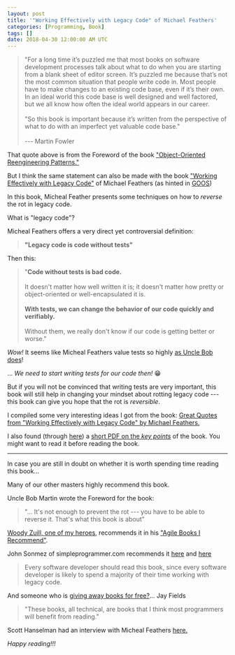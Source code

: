 ```yaml
---
layout: post
title: '"Working Effectively with Legacy Code" of Michael Feathers'
categories: [Programming, Book]
tags: []
date: 2018-04-30 12:00:00 AM UTC
---
```


<!-- April 28, 2018 05:33:00 AM Philippine Time -->


> "For a long time it’s puzzled me that most books on software development
processes talk about what to do when you are starting from a blank sheet
of editor screen. It’s puzzled me because that’s not the most common situation
that people write code in. Most people have to make changes to an
existing code base, even if it’s their own. In an ideal world this code base
is well designed and well factored, but we all know how often the ideal
world appears in our career.
<br /><br />
> "So this book is important because it’s written from the perspective of
what to do with an imperfect yet valuable code base."
<br /><br />
> --- Martin Fowler


<!--more-->


That quote above is from the Foreword of the book ["Object-Oriented Reengineering Patterns."](http://scg.unibe.ch/download/oorp/)

But I think the same statement can also be made with the book ["Working Effectively with Legacy Code"]((https://www.bookdepository.com/Working-Effectively-with-Legacy-Code-Michael-Feathers/9780131177055?a_aid=jflaga)) of Michael Feathers (as hinted in [GOOS](/2017/04/30/my-third-physical-programming-book))

In this book, Micheal Feather presents some techniques on how to _reverse_ the rot in legacy code.

What is "legacy code"?

Micheal Feathers offers a very direct yet controversial definition:

> **"Legacy code is code without tests"**

Then this:

> "**Code without tests is bad code.**
<br /><br />
> It doesn't matter how well written it is; it doesn't matter how pretty or object-oriented or well-encapsulated it is. 
<br /><br />
> **With tests, we can change the behavior of our code quickly and verifiably.**
<br /><br />
> Without them, we really don't know if our code is getting better or worse."

_Wow!_ It seems like Micheal Feathers value tests so highly [as Uncle Bob does](https://sites.google.com/site/unclebobconsultingllc/so-you-want-your-code-to-be-maintainable)!

... _We need to start writing tests for our code then!_ :grin:

But if you will not be convinced that writing tests are very important, this book will still help in changing your mindset about rotting legacy code --- this book can give you hope that the rot is _reversible_.

I compiled some very interesting ideas I got from the book: [Great Quotes from "Working Effectively with Legacy Code" by Michael Feathers.](/memorabilia/books/quotes-from-working-effectively-with-legacy-code/)

I also found (through [here](https://softwareengineering.stackexchange.com/questions/122014/what-are-the-key-points-of-working-effectively-with-legacy-code)) a [short PDF on the _key points_](http://www.netobjectives.com/system/files/WorkingEffectivelyWithLegacyCode.pdf) of the book. You might want to read it before reading the book.

----------

In case you are still in doubt on whether it is worth spending time reading this book...

Many of our other masters highly recommend this book.

Uncle Bob Martin wrote the Foreword for the book:

> "... It's not enough to prevent the rot --- you have to be able to reverse it. That's what this book is about"

[Woody Zuill, one of my heroes,](/2017/10/14/mob-programming-of-woody-zuill) recommends it in his ["Agile Books I Recommend"](http://zuill.us/WoodyZuill/agile-books-i-recommend/).


John Sonmez of simpleprogrammer.com recommends it [here](https://simpleprogrammer.com/maintaining-code/) and [here](https://simpleprogrammer.com/best-books-software-developers/)

> Every software developer should read this book, since every software developer is likely to spend a majority of their time working with legacy code.


And someone who is [giving away books for free?](http://blog.jayfields.com/2015/06/drop-books.html)... Jay Fields

> "These books, all technical, are books that I think most programmers will benefit from reading."


Scott Hanselman had an interview with Micheal Feathers [here.](https://www.hanselminutes.com/165/working-effectively-with-legacy-code-with-michael-feathers)

_Happy reading!!!_
